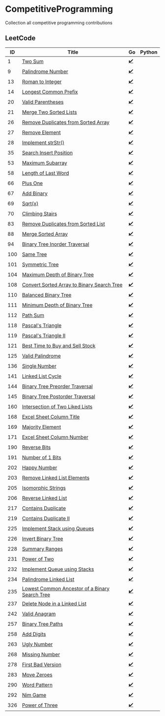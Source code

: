 # CompetitiveProgramming
Collection all competitive programming contributions

## LeetCode
| ID | Title                                                                                                                           | Go                                                                                                                             | Python |
|--|---------------------------------------------------------------------------------------------------------------------------------|--------------------------------------------------------------------------------------------------------------------------------|--------|
| 1 | [Two Sum](https://leetcode.com/problems/two-sum/)                                                                               | [✔️](https://github.com/mschoeffel/CompetitiveProgramming/tree/main/LeetCode/Go/X0001_TwoSum)                                  |        |
| 9 | [Palindrome Number](https://leetcode.com/problems/palindrome-number/)                                                           | [✔️](https://github.com/mschoeffel/CompetitiveProgramming/tree/main/LeetCode/Go/X0009_PalindromeNumber)                        |        |
| 13 | [Roman to Integer](https://leetcode.com/problems/roman-to-integer/)                                                             | [✔️](https://github.com/mschoeffel/CompetitiveProgramming/tree/main/LeetCode/Go/X0013_RomanToInteger)                          |        |
| 14 | [Longest Common Prefix](https://leetcode.com/problems/longest-common-prefix/)                                                   | [✔️](https://github.com/mschoeffel/CompetitiveProgramming/tree/main/LeetCode/Go/X0014_LongestCommonPrefix)                     |        |
| 20 | [Valid Parentheses](https://leetcode.com/problems/valid-parentheses/)                                                           | [✔️](https://github.com/mschoeffel/CompetitiveProgramming/tree/main/LeetCode/Go/X0020_ValidParentheses)                        |        |
| 21 | [Merge Two Sorted Lists](https://leetcode.com/problems/merge-two-sorted-lists/)                                                 | [✔️](https://github.com/mschoeffel/CompetitiveProgramming/tree/main/LeetCode/Go/X0021_MergeTwoSortedLists)                     |        |
| 26 | [Remove Duplicates from Sorted Array](https://leetcode.com/problems/remove-duplicates-from-sorted-array/)                       | [✔️](https://github.com/mschoeffel/CompetitiveProgramming/tree/main/LeetCode/Go/X0026_RemoveDuplicatesFromSortedArray)         |        |
| 27 | [Remove Element](https://leetcode.com/problems/remove-element/)                                                                 | [✔️](https://github.com/mschoeffel/CompetitiveProgramming/tree/main/LeetCode/Go/X0027_RemoveElement)                           |        |
| 28 | [Implement strStr()](https://leetcode.com/problems/implement-strstr/)                                                           | [✔️](https://github.com/mschoeffel/CompetitiveProgramming/tree/main/LeetCode/Go/X0028_ImplementStrStr)                         |        |
| 35 | [Search Insert Position](https://leetcode.com/problems/search-insert-position/)                                                 | [✔️](https://github.com/mschoeffel/CompetitiveProgramming/tree/main/LeetCode/Go/X0035_SearchInsertPosition)                    |        |
| 53 | [Maximum Subarray](https://leetcode.com/problems/maximum-subarray/)                                                             | [✔️](https://github.com/mschoeffel/CompetitiveProgramming/tree/main/LeetCode/Go/X0053_MaximumSubarray)                         |        |
| 58 | [Length of Last Word](https://leetcode.com/problems/length-of-last-word/)                                                       | [✔️](https://github.com/mschoeffel/CompetitiveProgramming/tree/main/LeetCode/Go/X0058_LengthOfLastWord)                        |        |
| 66 | [Plus One](https://leetcode.com/problems/plus-one/)                                                                             | [✔️](https://github.com/mschoeffel/CompetitiveProgramming/tree/main/LeetCode/Go/X0066_PlusOne)                                 |        |
| 67 | [Add Binary](https://leetcode.com/problems/add-binary/)                                                                         | [✔️](https://github.com/mschoeffel/CompetitiveProgramming/tree/main/LeetCode/Go/X0067_AddBinary)                               |        |
| 69 | [Sqrt(x)](https://leetcode.com/problems/sqrtx/)                                                                                 | [✔️](https://github.com/mschoeffel/CompetitiveProgramming/tree/main/LeetCode/Go/X0069_Sqrt)                                    |        |
| 70 | [Climbing Stairs](https://leetcode.com/problems/climbing-stairs/)                                                               | [✔️](https://github.com/mschoeffel/CompetitiveProgramming/tree/main/LeetCode/Go/X0070_ClimbingStairs)                          |        |
| 83 | [Remove Duplicates from Sorted List](https://leetcode.com/problems/remove-duplicates-from-sorted-list/)                         | [✔️](https://github.com/mschoeffel/CompetitiveProgramming/tree/main/LeetCode/Go/X0083_RemoveDuplicatesFromSortedList)          |        |
| 88 | [Merge Sorted Array](https://leetcode.com/problems/merge-sorted-array/)                                                         | [✔️](https://github.com/mschoeffel/CompetitiveProgramming/tree/main/LeetCode/Go/X0088_MergeSortedArray)                        |        |
| 94 | [Binary Tree Inorder Traversal](https://leetcode.com/problems/binary-tree-inorder-traversal/)                                   | [✔️](https://github.com/mschoeffel/CompetitiveProgramming/tree/main/LeetCode/Go/X0094_BinaryTreeInorderTraversal)              |        |
| 100 | [Same Tree](https://leetcode.com/problems/same-tree/)                                                                           | [✔️](https://github.com/mschoeffel/CompetitiveProgramming/tree/main/LeetCode/Go/X0100_SameTree)                                |        |
| 101 | [Symmetric Tree](https://leetcode.com/problems/symmetric-tree/)                                                                 | [✔️](https://github.com/mschoeffel/CompetitiveProgramming/tree/main/LeetCode/Go/X0101_SymmetricTree)                           |        |
| 104 | [Maximum Depth of Binary Tree](https://leetcode.com/problems/maximum-depth-of-binary-tree/)                                     | [✔️](https://github.com/mschoeffel/CompetitiveProgramming/tree/main/LeetCode/Go/X0104_MaximumDepthOfBinaryTree)                |        |
| 108 | [Convert Sorted Array to Binary Search Tree](https://leetcode.com/problems/convert-sorted-array-to-binary-search-tree/)         | [✔️](https://github.com/mschoeffel/CompetitiveProgramming/tree/main/LeetCode/Go/X0108_ConvertSortedArrayToBinarySearchTree)    |        |
| 110 | [Balanced Binary Tree](https://leetcode.com/problems/balanced-binary-tree/)                                                     | [✔️](https://github.com/mschoeffel/CompetitiveProgramming/tree/main/LeetCode/Go/X0110_BalancedBinaryTree)                      |        |
| 111 | [Minimum Depth of Binary Tree](https://leetcode.com/problems/minimum-depth-of-binary-tree/)                                     | [✔️](https://github.com/mschoeffel/CompetitiveProgramming/tree/main/LeetCode/Go/X0111_MinimumDepthOfBinaryTree)                |        |
| 112 | [Path Sum](https://leetcode.com/problems/path-sum/)                                                                             | [✔️](https://github.com/mschoeffel/CompetitiveProgramming/tree/main/LeetCode/Go/X0112_PathSum)                                 |        |
| 118 | [Pascal's Triangle](https://leetcode.com/problems/pascals-triangle/)                                                            | [✔️](https://github.com/mschoeffel/CompetitiveProgramming/tree/main/LeetCode/Go/X0118_PascalsTriangle)                         |        |
| 119 | [Pascal's Triangle II](https://leetcode.com/problems/pascals-triangle-ii/)                                                      | [✔️](https://github.com/mschoeffel/CompetitiveProgramming/tree/main/LeetCode/Go/X0119_PascalsTriangle2)                        |        |
| 121 | [Best Time to Buy and Sell Stock](https://leetcode.com/problems/best-time-to-buy-and-sell-stock/)                               | [✔️](https://github.com/mschoeffel/CompetitiveProgramming/tree/main/LeetCode/Go/X0121_BestTimeToBuyAndSellStock)               |        |
| 125 | [Valid Palindrome](https://leetcode.com/problems/valid-palindrome/)                                                             | [✔️](https://github.com/mschoeffel/CompetitiveProgramming/tree/main/LeetCode/Go/X0125_ValidPalindrome)                         |        |
| 136 | [Single Number](https://leetcode.com/problems/single-number/)                                                                   | [✔️](https://github.com/mschoeffel/CompetitiveProgramming/tree/main/LeetCode/Go/X0136_SingleNumber)                            |        |
| 141 | [Linked List Cycle](https://leetcode.com/problems/linked-list-cycle/)                                                           | [✔️](https://github.com/mschoeffel/CompetitiveProgramming/tree/main/LeetCode/Go/X0141_LinkedListCycle)                         |        |
| 144 | [Binary Tree Preorder Traversal](https://leetcode.com/problems/binary-tree-preorder-traversal/)                                 | [✔️](https://github.com/mschoeffel/CompetitiveProgramming/tree/main/LeetCode/Go/X0144_BinaryTreePreorderTraversal)             |        |
| 145 | [Binary Tree Postorder Traversal](https://leetcode.com/problems/binary-tree-postorder-traversal/)                               | [✔️](https://github.com/mschoeffel/CompetitiveProgramming/tree/main/LeetCode/Go/X0145_BinaryTreePostorderTraversal)            |        |
| 160 | [Intersection of Two Liked Lists](https://leetcode.com/problems/intersection-of-two-linked-lists/)                              | [✔️](https://github.com/mschoeffel/CompetitiveProgramming/tree/main/LeetCode/Go/X0160_IntersectionOfTwoLinkedLists)            |        |
| 168 | [Excel Sheet Column Title](https://leetcode.com/problems/excel-sheet-column-title/)                                             | [✔️](https://github.com/mschoeffel/CompetitiveProgramming/tree/main/LeetCode/Go/X0168_ExcelSheetColumnTitle)                   |        |
| 169 | [Majority Element](https://leetcode.com/problems/majority-element/)                                                             | [✔️](https://github.com/mschoeffel/CompetitiveProgramming/tree/main/LeetCode/Go/X0169_MajorityElement)                         |        |
| 171 | [Excel Sheet Column Number](https://leetcode.com/problems/excel-sheet-column-number/)                                           | [✔️](https://github.com/mschoeffel/CompetitiveProgramming/tree/main/LeetCode/Go/X0171_ExcelSheetColumnNumber)                  |        |
| 190 | [Reverse Bits](https://leetcode.com/problems/reverse-bits/)                                                                     | [✔️](https://github.com/mschoeffel/CompetitiveProgramming/tree/main/LeetCode/Go/X0190_ReverseBits)                             |        |
| 191 | [Number of 1 Bits](https://leetcode.com/problems/number-of-1-bits/)                                                             | [✔️](https://github.com/mschoeffel/CompetitiveProgramming/tree/main/LeetCode/Go/X0191_NumberOf1Bits)                           |        |
| 202 | [Happy Number](https://leetcode.com/problems/happy-number/)                                                                     | [✔️](https://github.com/mschoeffel/CompetitiveProgramming/tree/main/LeetCode/Go/X0202_HappyNumber)                             |        |
| 203 | [Remove Linked List Elements](https://leetcode.com/problems/remove-linked-list-elements/)                                       | [✔️](https://github.com/mschoeffel/CompetitiveProgramming/tree/main/LeetCode/Go/X0203_RemoveLinkedListElements)                |        |
| 205 | [Isomorphic Strings](https://leetcode.com/problems/isomorphic-strings/)                                                         | [✔️](https://github.com/mschoeffel/CompetitiveProgramming/tree/main/LeetCode/Go/X0205_IsomorphicStrings)                       |        |
| 206 | [Reverse Linked List](https://leetcode.com/problems/reverse-linked-list/)                                                       | [✔️](https://github.com/mschoeffel/CompetitiveProgramming/tree/main/LeetCode/Go/X0206_ReverseLinkedList)                       |        |
| 217 | [Contains Duplicate](https://leetcode.com/problems/contains-duplicate/)                                                         | [✔️](https://github.com/mschoeffel/CompetitiveProgramming/tree/main/LeetCode/Go/X0217_ContainsDuplicate)                       |        |
| 219 | [Contains Duplicate II](https://leetcode.com/problems/contains-duplicate-ii/)                                                   | [✔️](https://github.com/mschoeffel/CompetitiveProgramming/tree/main/LeetCode/Go/X0219_ContainsDuplicate2)                      |        |
| 225 | [Implement Stack using Queues](https://leetcode.com/problems/implement-stack-using-queues/)                                     | [✔️](https://github.com/mschoeffel/CompetitiveProgramming/tree/main/LeetCode/Go/X0225_ImplementingStackUsingQueues)            |        |
| 226 | [Invert Binary Tree](https://leetcode.com/problems/invert-binary-tree/)                                                         | [✔️](https://github.com/mschoeffel/CompetitiveProgramming/tree/main/LeetCode/Go/X0226_InvertBinaryTree)                        |        |
| 228 | [Summary Ranges](https://leetcode.com/problems/summary-ranges/)                                                                 | [✔️](https://github.com/mschoeffel/CompetitiveProgramming/tree/main/LeetCode/Go/X0228_SummaryRanges)                           |        |
| 231 | [Power of Two](https://leetcode.com/problems/power-of-two/)                                                                     | [✔️](https://github.com/mschoeffel/CompetitiveProgramming/tree/main/LeetCode/Go/X0231_PowerOfTwo)                              |        |
| 232 | [Implement Queue using Stacks](https://leetcode.com/problems/implement-queue-using-stacks/)                                     | [✔️](https://github.com/mschoeffel/CompetitiveProgramming/tree/main/LeetCode/Go/X0232_ImplementQueueUsingStacks)               |        |
| 234 | [Palindrome Linked List](https://leetcode.com/problems/palindrome-linked-list/)                                                 | [✔️](https://github.com/mschoeffel/CompetitiveProgramming/tree/main/LeetCode/Go/X0234_PalindromeLinkedList)                    |        |
| 235 | [Lowest Common Ancestor of a Binary Search Tree](https://leetcode.com/problems/lowest-common-ancestor-of-a-binary-search-tree/) | [✔️](https://github.com/mschoeffel/CompetitiveProgramming/tree/main/LeetCode/Go/X0235_LowestCommonAncestorOfABinarySearchTree) |        |
| 237 | [Delete Node in a Linked List](https://leetcode.com/problems/delete-node-in-a-linked-list/)                                     | [✔️](https://github.com/mschoeffel/CompetitiveProgramming/tree/main/LeetCode/Go/X0237_DeleteNodeInALinkedList)                 |        |
| 242 | [Valid Anagram](https://leetcode.com/problems/valid-anagram/)                                                                   | [✔️](https://github.com/mschoeffel/CompetitiveProgramming/tree/main/LeetCode/Go/X0242_ValidAnagram)                            |        |
| 257 | [Binary Tree Paths](https://leetcode.com/problems/binary-tree-paths/)                                                           | [✔️](https://github.com/mschoeffel/CompetitiveProgramming/tree/main/LeetCode/Go/X0257_BinaryTreePaths)                         |        |
| 258 | [Add Digits](https://leetcode.com/problems/add-digits/)                                                                         | [✔️](https://github.com/mschoeffel/CompetitiveProgramming/tree/main/LeetCode/Go/X0258_AddDigits)                               |        |
| 263 | [Ugly Number](https://leetcode.com/problems/ugly-number/)                                                                       | [✔️](https://github.com/mschoeffel/CompetitiveProgramming/tree/main/LeetCode/Go/X0263_UglyNumber)                              |        |
| 268 | [Missing Number](https://leetcode.com/problems/missing-number/)                                                                 | [✔️](https://github.com/mschoeffel/CompetitiveProgramming/tree/main/LeetCode/Go/X0268_MissingNumber)                           |        |
| 278 | [First Bad Version](https://leetcode.com/problems/first-bad-version/)                                                           | [✔️](https://github.com/mschoeffel/CompetitiveProgramming/tree/main/LeetCode/Go/X0278_FirstBadVersion)                         |        |
| 283 | [Move Zeroes](https://leetcode.com/problems/move-zeroes/)                                                                       | [✔️](https://github.com/mschoeffel/CompetitiveProgramming/tree/main/LeetCode/Go/X0283_MoveZeroes)                              |        |
| 290 | [Word Pattern](https://leetcode.com/problems/word-pattern/)                                                                     | [✔️](https://github.com/mschoeffel/CompetitiveProgramming/tree/main/LeetCode/Go/X0290_WordPattern)                             |        |
| 292 | [Nim Game](https://leetcode.com/problems/nim-game/)                                                                             | [✔️](https://github.com/mschoeffel/CompetitiveProgramming/tree/main/LeetCode/Go/X0292_NimGame)                                 |        |
| 326 | [Power of Three](https://leetcode.com/problems/power-of-three/)                                                                 | [✔️](https://github.com/mschoeffel/CompetitiveProgramming/tree/main/LeetCode/Go/X0326_PowerOfThree)                            |        |
